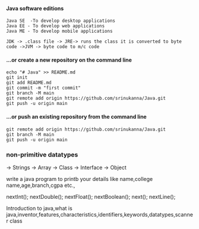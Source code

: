 #### Java software editions
 ```
 Java SE  -To develop desktop applications
 Java EE - To develop web applications
 Java ME - To develop mobile applications

 JDK -> .class file -> JRE-> runs the class it is converted to byte code ->JVM -> byte code to m/c code
 ```

#### …or create a new repository on the command line
```
echo "# Java" >> README.md
git init
git add README.md
git commit -m "first commit"
git branch -M main
git remote add origin https://github.com/srinukanna/Java.git
git push -u origin main
```

#### …or push an existing repository from the command line
```
git remote add origin https://github.com/srinukanna/Java.git
git branch -M main
git push -u origin main
```

### non-primitive datatypes

-> Strings
-> Array
-> Class
-> Interface
-> Object

write a java program to printb your details like name,college name,age,branch,cgpa etc.,

nextInt();
nextDouble();
nextFloat();
nextBoolean();
next();
nextLine();

Introduction to java,what is java,inventor,features,characteristics,identifiers,keywords,datatypes,scanner class